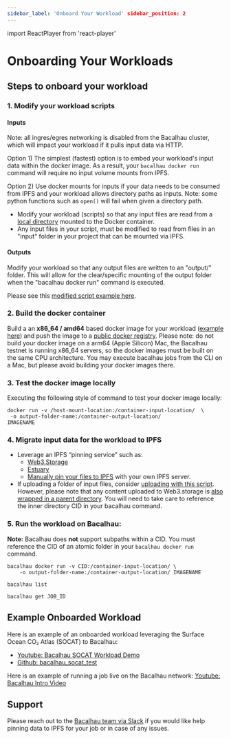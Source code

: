 ```yaml
---
sidebar_label: 'Onboard Your Workload' sidebar_position: 2
---
```

import ReactPlayer from 'react-player'

# Onboarding Your Workloads

## Steps to onboard your workload

### 1. Modify your workload scripts

#### Inputs

Note: all ingres/egres networking is disabled from the Bacalhau cluster, which will impact your workload if it pulls input data via HTTP.

Option 1) The simplest (fastest) option is to embed your workload's input data within the docker image. As a result, your ```bacalhau docker run``` command will require no input volume mounts from IPFS.

Option 2) Use docker mounts for inputs if your data needs to be consumed from IPFS and your workload allows directory paths as inputs. Note: some python functions such as ```open()``` will fail when given a directory path.
* Modify your workload (scripts) so that any input files are read from a [local directory](https://docs.bacalhau.org/about-bacalhau/architecture#input--output-volumes) mounted to the Docker container.
* Any input files in your script, must be modified to read from files in an "input" folder in your project that can be mounted via IPFS.

#### Outputs

Modify your workload so that any output files are written to an "output/" folder. This will allow for the clear/specific mounting of the output folder when the "bacalhau docker run" command is executed. 

Please see this [modified script example here](https://github.com/wesfloyd/bacalhau_socat_test/blob/9e51e48d6f9efa4adc8125fe97004c204e387fe5/main.py#L31).


### 2. Build the docker container
Build a an **x86_64 / amd64** based docker image for your workload ([example here](https://docs.docker.com/language/python/build-images/)) and push the image to a [public docker registry](https://codefresh.io/docs/docs/integrations/docker-registries/). Please note: do not build your docker image on a arm64 (Apple Silicon) Mac, the Bacalhau testnet is running x86_64 servers, so the docker images must be built on the same CPU architecture. You may execute bacalhau jobs from the CLI on a Mac, but please avoid building your docker images there.


### 3. Test the docker image locally
Executing the following style of command to test your docker image locally:

```
docker run -v /host-mount-location:/container-input-location/  \
 -o output-folder-name:/container-output-location/
IMAGENAME
```

### 4. Migrate input data for the workload to IPFS
- Leverage an IPFS “pinning service” such as:
  - [Web3.Storage](https://web3.storage/account/)
  - [Estuary](https://estuary.tech/sign-in)
  - [Manually pin your files to IPFS](https://docs.ipfs.io/how-to/pin-files/) with your own IPFS server.
- If uploading a folder of input files, consider [uploading with this script](https://web3.storage/docs/#create-the-upload-script). However, please note that any content uploaded to Web3.storage is [also wrapped in a parent directory](https://web3.storage/docs/how-tos/store/#directory-wrapping). You will need to take care to reference the inner directory CID in your bacalhau command.


### 5. Run the workload on Bacalhau:

**Note:** Bacalhau does **not** support subpaths within a CID. You must reference the CID of an atomic folder in your `bacalhau docker run` command.
```
bacalhau docker run -v CID:/container-input-location/ \
    -o output-folder-name:/container-output-location/ IMAGENAME

bacalhau list 

bacalhau get JOB_ID
```



## Example Onboarded Workload

Here is an example of an onboarded workload leveraging the Surface Ocean CO₂ Atlas (SOCAT) to Bacalhau:
- [Youtube: Bacalhau SOCAT Workload Demo](https://www.youtube.com/watch?v=t2AHD8yJhLY)
- [Github: bacalhau_socat_test](https://github.com/wesfloyd/bacalhau_socat_test)

<!-- <ReactPlayer playing controls url='https://www.youtube.com/watch?v=t2AHD8yJhLY' playing='false'/> -->

Here is an example of running a job live on the Bacalhau network: [Youtube: Bacalhau Intro Video](https://www.youtube.com/watch?v=wkOh05J5qgA)





## Support

Please reach out to the [Bacalhau team via Slack](https://filecoinproject.slack.com/archives/C02RLM3JHUY) if you would like help pinning data to IPFS for your job or in case of any issues.
